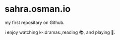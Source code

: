 # sahra.osman.io
my first repositary on Github.

i enjoy watching k-:dramas:,reading :books:, and playing :tennis:.
